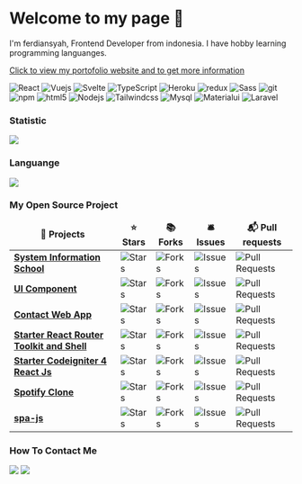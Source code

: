 <h1>Welcome to my page 👋</h1>
<p>I'm ferdiansyah, Frontend Developer from indonesia. I have hobby learning programming languanges.</p>
<p><a href="https://ferdiansyah.web.app/">Click to view my portofolio website and to get more information</a></p>
<p>
  <img alt="React" src="https://img.shields.io/badge/-React-45b8d8?style=flat-square&logo=react&logoColor=white" />
  <img alt="Vuejs" src="https://img.shields.io/badge/Vue.js-35495E?style=flat-square&logo=vue.js&logoColor=4FC08D" />
  <img alt="Svelte" src="https://img.shields.io/badge/Svelte-4A4A55?style=flat-square&logo=svelte&logoColor=FF3E00" />
  <img alt="TypeScript" src="https://img.shields.io/badge/-TypeScript-007ACC?style=flat-square&logo=typescript&logoColor=white" />
  <img alt="Heroku" src="https://img.shields.io/badge/-Heroku-430098?style=flat-square&logo=heroku&logoColor=white" />
  <img alt="redux" src="https://img.shields.io/badge/-Redux-764ABC?style=flat-square&logo=redux&logoColor=white" />
  <img alt="Sass" src="https://img.shields.io/badge/-Sass-CC6699?style=flat-square&logo=sass&logoColor=white" />
  <img alt="git" src="https://img.shields.io/badge/-Git-F05032?style=flat-square&logo=git&logoColor=white" />
  <img alt="npm" src="https://img.shields.io/badge/-NPM-CB3837?style=flat-square&logo=npm&logoColor=white" />
  <img alt="html5" src="https://img.shields.io/badge/-HTML5-E34F26?style=flat-square&logo=html5&logoColor=white" />
  <img alt="Nodejs" src="https://img.shields.io/badge/-Nodejs-43853d?style=flat-square&logo=Node.js&logoColor=white" />
  <img alt="Tailwindcss" src="https://img.shields.io/badge/Tailwind_CSS-38B2AC?style=flat-square&logo=tailwind-css&logoColor=white" />
  <img alt="Mysql" src="https://img.shields.io/badge/MySQL-00000F?style=flat-square&logo=mysql&logoColor=white" />
  <img alt="Materialui" src="https://img.shields.io/badge/Material--UI-0081CB?style=flat-square&logo=material-ui&logoColor=white" />
  <img alt="Laravel" src="https://img.shields.io/badge/Laravel-FF2D20?style=flat-square&logo=laravel&logoColor=white" />
</p>
<h3>Statistic</h3>
<img src="https://github-readme-stats.vercel.app/api?username=ferdiansyah0611&theme=blue-green"/>
<h3>Languange</h3>
<img src="https://github-readme-stats.vercel.app/api/top-langs/?username=ferdiansyah0611&theme=blue-green"/>
<h3>My Open Source Project</h3>
<table>
  <thead align="center">
    <tr border: none;>
      <td><b>🎁 Projects</b></td>
      <td><b>⭐ Stars</b></td>
      <td><b>📚 Forks</b></td>
      <td><b>🛎 Issues</b></td>
      <td><b>📬 Pull requests</b></td>
    </tr>
  </thead>
  <tbody>
    <tr>
      <td><a href="https://github.com/ferdiansyah0611/system_information_school"><b>System Information School</b></a></td>
      <td><img alt="Stars" src="https://img.shields.io/github/stars/ferdiansyah0611/system_information_school?style=flat-square&labelColor=343b41"/></td>
      <td><img alt="Forks" src="https://img.shields.io/github/forks/ferdiansyah0611/system_information_school?style=flat-square&labelColor=343b41"/></td>
      <td><img alt="Issues" src="https://img.shields.io/github/issues/ferdiansyah0611/system_information_school?style=flat-square&labelColor=343b41"/></td>
      <td><img alt="Pull Requests" src="https://img.shields.io/github/issues-pr/ferdiansyah0611/system_information_school?style=flat-square&labelColor=343b41"/></td>
    </tr>
    <tr>
      <td><a href="https://github.com/ferdiansyah0611/ui-component"><b>UI Component</b></a></td>
      <td><img alt="Stars" src="https://img.shields.io/github/stars/ferdiansyah0611/ui-component?style=flat-square&labelColor=343b41"/></td>
      <td><img alt="Forks" src="https://img.shields.io/github/forks/ferdiansyah0611/ui-component?style=flat-square&labelColor=343b41"/></td>
      <td><img alt="Issues" src="https://img.shields.io/github/issues/ferdiansyah0611/ui-component?style=flat-square&labelColor=343b41"/></td>
      <td><img alt="Pull Requests" src="https://img.shields.io/github/issues-pr/ferdiansyah0611/ui-component?style=flat-square&labelColor=343b41"/></td>
    </tr>
    <tr>
      <td><a href="https://github.com/ferdiansyah0611/contact-app"><b>Contact Web App</b></a></td>
      <td><img alt="Stars" src="https://img.shields.io/github/stars/ferdiansyah0611/contact-app?style=flat-square&labelColor=343b41"/></td>
      <td><img alt="Forks" src="https://img.shields.io/github/forks/ferdiansyah0611/contact-app?style=flat-square&labelColor=343b41"/></td>
      <td><img alt="Issues" src="https://img.shields.io/github/issues/ferdiansyah0611/contact-app?style=flat-square&labelColor=343b41"/></td>
      <td><img alt="Pull Requests" src="https://img.shields.io/github/issues-pr/ferdiansyah0611/contact-app?style=flat-square&labelColor=343b41"/></td>
    </tr>
    <tr>
      <td><a href="https://github.com/ferdiansyah0611/react-router-toolkit-starter"><b>Starter React Router Toolkit and Shell</b></a></td>
      <td><img alt="Stars" src="https://img.shields.io/github/stars/ferdiansyah0611/react-router-toolkit-starter?style=flat-square&labelColor=343b41"/></td>
      <td><img alt="Forks" src="https://img.shields.io/github/forks/ferdiansyah0611/react-router-toolkit-starter?style=flat-square&labelColor=343b41"/></td>
      <td><img alt="Issues" src="https://img.shields.io/github/issues/ferdiansyah0611/react-router-toolkit-starter?style=flat-square&labelColor=343b41"/></td>
      <td><img alt="Pull Requests" src="https://img.shields.io/github/issues-pr/ferdiansyah0611/react-router-toolkit-starter?style=flat-square&labelColor=343b41"/></td>
    </tr>
    <tr>
      <td><a href="https://github.com/ferdiansyah0611/starterkit-ci4-react"><b>Starter Codeigniter 4 React Js</b></a></td>
      <td><img alt="Stars" src="https://img.shields.io/github/stars/ferdiansyah0611/starterkit-ci4-react?style=flat-square&labelColor=343b41"/></td>
      <td><img alt="Forks" src="https://img.shields.io/github/forks/ferdiansyah0611/starterkit-ci4-react?style=flat-square&labelColor=343b41"/></td>
      <td><img alt="Issues" src="https://img.shields.io/github/issues/ferdiansyah0611/starterkit-ci4-react?style=flat-square&labelColor=343b41"/></td>
      <td><img alt="Pull Requests" src="https://img.shields.io/github/issues-pr/ferdiansyah0611/starterkit-ci4-react?style=flat-square&labelColor=343b41"/></td>
    </tr>
    <tr>
      <td><a href="https://github.com/ferdiansyah0611/clone-spotify"><b>Spotify Clone</b></a></td>
      <td><img alt="Stars" src="https://img.shields.io/github/stars/ferdiansyah0611/clone-spotify?style=flat-square&labelColor=343b41"/></td>
      <td><img alt="Forks" src="https://img.shields.io/github/forks/ferdiansyah0611/clone-spotify?style=flat-square&labelColor=343b41"/></td>
      <td><img alt="Issues" src="https://img.shields.io/github/issues/ferdiansyah0611/clone-spotify?style=flat-square&labelColor=343b41"/></td>
      <td><img alt="Pull Requests" src="https://img.shields.io/github/issues-pr/ferdiansyah0611/clone-spotify?style=flat-square&labelColor=343b41"/></td>
    </tr>
    <tr>
      <td><a href="https://github.com/ferdiansyah0611/spa-js"><b>spa-js</b></a></td>
      <td><img alt="Stars" src="https://img.shields.io/github/stars/ferdiansyah0611/spa-js?style=flat-square&labelColor=343b41"/></td>
      <td><img alt="Forks" src="https://img.shields.io/github/forks/ferdiansyah0611/spa-js?style=flat-square&labelColor=343b41"/></td>
      <td><img alt="Issues" src="https://img.shields.io/github/issues/ferdiansyah0611/spa-js?style=flat-square&labelColor=343b41"/></td>
      <td><img alt="Pull Requests" src="https://img.shields.io/github/issues-pr/ferdiansyah0611/spa-js?style=flat-square&labelColor=343b41"/></td>
    </tr>
  </tbody>
</table>
<h3>How To Contact Me</h3>
<div>
  <a href="https://wa.me/62895607486361"><img src="https://img.shields.io/badge/WhatsApp-25D366?style=for-the-badge&logo=whatsapp&logoColor=white"/></a>
  <a href=""><img src="https://img.shields.io/badge/Gmail-D14836?style=for-the-badge&logo=gmail&logoColor=white"/></a>
</div>
